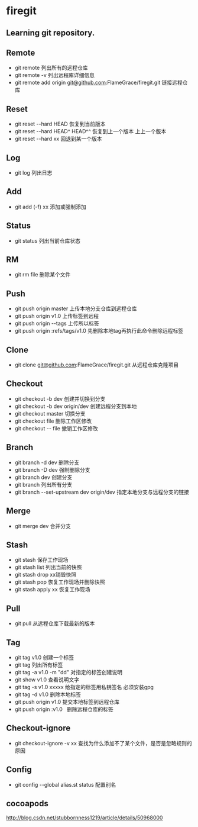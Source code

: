 # firegit

## Learning git repository.

## Remote 
+ git remote 列出所有的远程仓库
+ git remote -v 列出远程库详细信息
+ git remote add origin git@github.com:FlameGrace/firegit.git 链接远程仓库
## Reset  
+ git reset --hard HEAD 恢复到当前版本
+ git reset --hard HEAD^ HEAD^^ 恢复到上一个版本 上上一个版本
+ git reset --hard xx 回退到某一个版本
## Log    
+ git log 列出日志
## Add    
+ git add (-f) xx 添加或强制添加
## Status 
+ git status 列出当前仓库状态
## RM 
+ git rm file 删除某个文件
## Push
+ git push origin master 上传本地分支仓库到远程仓库
+ git push origin v1.0 上传标签到远程 
+ git push origin --tags 上传所以标签
+ git push origin :refs/tags/v1.0 先删除本地tag再执行此命令删除远程标签
## Clone  
+ git clone git@github.com:FlameGrace/firegit.git 从远程仓库克隆项目
## Checkout  
+ git checkout -b dev 创建并切换到分支
+ git checkout -b dev origin/dev 创建远程分支到本地
+ git checkout master 切换分支
+ git checkout file 删除工作区修改
+ git checkout -- file 撤销工作区修改
## Branch  
+ git branch -d dev  删除分支
+ git branch -D dev 强制删除分支
+ git branch dev 创建分支 
+ git branch 列出所有分支
+ git branch --set-upstream dev origin/dev 指定本地分支与远程分支的链接
## Merge   
+ git merge dev 合并分支
## Stash
+ git stash 保存工作现场
+ git stash list 列出当前的快照
+ git stash drop xx销毁快照
+ git stash pop 恢复工作现场并删除快照
+ git stash apply xx 恢复工作现场 
## Pull
+ git pull 从远程仓库下载最新的版本
## Tag
+ git tag v1.0 创建一个标签
+ git tag 列出所有标签
+ git tag -a v1.0 -m "dd" 对指定的标签创建说明
+ git show v1.0 查看说明文字
+ git tag -s v1.0 xxxxx 给指定的标签用私钥签名  必须安装gpg
+ git tag -d v1.0 删除本地标签
+ git push origin v1.0  提交本地标签到远程仓库
+ git push origin :v1.0   删除远程仓库的标签
## Checkout-ignore
+ git checkout-ignore -v xx  查找为什么添加不了某个文件，是否是忽略规则的原因
## Config
+ git config --global alias.st status 配置别名
## cocoapods
http://blog.csdn.net/stubbornness1219/article/details/50968000


